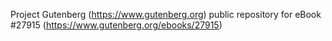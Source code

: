 Project Gutenberg (https://www.gutenberg.org) public repository for eBook #27915 (https://www.gutenberg.org/ebooks/27915)
